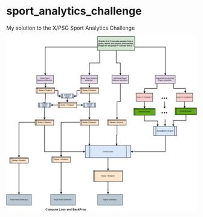 # sport_analytics_challenge
My solution to the X/PSG Sport Analytics Challenge


![](/imgs/net_player.jpg)



